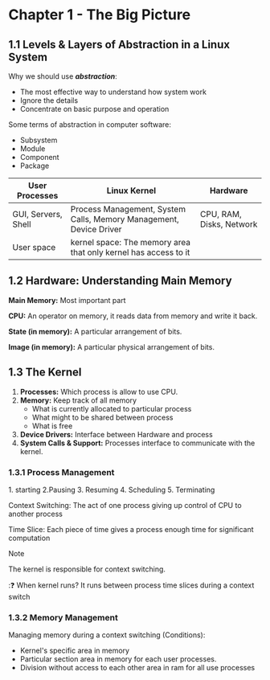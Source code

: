 # Chapter 1 - The Big Picture

## 1.1 Levels & Layers of Abstraction in a Linux System

Why we should use ***abstraction***:

* The most effective way to understand how system work
* Ignore the details
* Concentrate on basic purpose and operation

Some terms of abstraction in computer software:

* Subsystem
* Module
* Component
* Package

| User Processes      | Linux Kernel                                                 | Hardware                 |
| ------------------- | ------------------------------------------------------------ | ------------------------ |
| GUI, Servers, Shell | Process Management, System Calls, Memory Management, Device Driver | CPU, RAM, Disks, Network |
| User space          | kernel space: The memory area that only kernel has access to it |                          |

## 1.2 Hardware: Understanding Main Memory

**Main Memory:** Most important part

**CPU:** An operator on memory, it reads data from memory and write it back.

**State (in memory):** A particular arrangement of bits.

**Image (in memory):** A particular physical arrangement of bits.

## 1.3 The Kernel

1. **Processes:** Which process is allow to use CPU.
2. **Memory:** Keep track of all memory
   * What is currently allocated to particular process
   * What might to be shared between process
   * What is free
3. **Device Drivers:** Interface between Hardware and process
4. **System Calls & Support:**  Processes interface to communicate with the kernel.

### 1.3.1 Process Management

1\. starting 2.Pausing 3. Resuming 4. Scheduling 5. Terminating

Context Switching: The act of one process giving up control of CPU to another process

Time Slice: Each piece of  time gives a process enough time for significant computation

> [!NOTE]
>
> The kernel is responsible for context switching.

::question: When kernel runs? It runs between process time slices during a context switch

### 1.3.2 Memory Management

Managing memory during a context switching (Conditions):

* Kernel's specific area in memory
* Particular section area in memory for each user processes.
* Division without access to each other area in ram for all use processes
